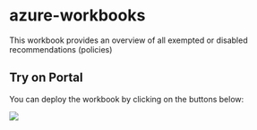# azure-workbooks
This workbook provides an overview of all exempted or disabled recommendations (policies)

## Try on Portal
You can deploy the workbook by clicking on the buttons below:

<a href="https://portal.azure.com/#create/Microsoft.Template/uri/https%3A%2F%2Fraw.githubusercontent.com/eriksnijder/azure-workbooks/refs/heads/main/workbooks/armTemplate.json" target="_blank"><img src="https://aka.ms/deploytoazurebutton"/></a>